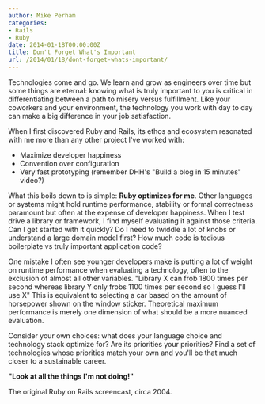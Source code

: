 ```yaml
---
author: Mike Perham
categories:
- Rails
- Ruby
date: 2014-01-18T00:00:00Z
title: Don't Forget What's Important
url: /2014/01/18/dont-forget-whats-important/
---
```


Technologies come and go. We learn and grow as engineers over time but some things are eternal: knowing what is truly important to you is critical in differentiating between a path to misery versus fulfillment. Like your coworkers and your environment, the technology you work with day to day can make a big difference in your job satisfaction.

<!--more-->

When I first discovered Ruby and Rails, its ethos and ecosystem resonated with me more than any other project I've worked with:

*   Maximize developer happiness
*   Convention over configuration
*   Very fast prototyping (remember DHH's "Build a blog in 15 minutes" video?)

What this boils down to is simple: **Ruby optimizes for me**. Other languages or systems might hold runtime performance, stability or formal correctness paramount but often at the expense of developer happiness. When I test drive a library or framework, I find myself evaluating it against those criteria. Can I get started with it quickly? Do I need to twiddle a lot of knobs or understand a large domain model first? How much code is tedious boilerplate vs truly important application code?

One mistake I often see younger developers make is putting a lot of weight on runtime performance when evaluating a technology, often to the exclusion of almost all other variables. "Library X can frob 1800 times per second whereas library Y only frobs 1100 times per second so I guess I'll use X" This is equivalent to selecting a car based on the amount of horsepower shown on the window sticker. Theoretical maximum performance is merely one dimension of what should be a more nuanced evaluation.

Consider your own choices: what does your language choice and technology stack optimize for? Are its priorities your priorities? Find a set of technologies whose priorities match your own and you'll be that much closer to a sustainable career.

**"Look at all the things I'm not doing!"**

The original Ruby on Rails screencast, circa 2004.

<span class='embed-youtube' style='text-align:center; display: block;'></span>
